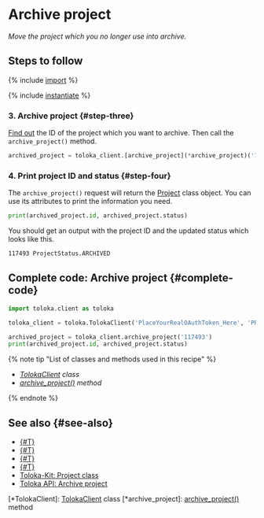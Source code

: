# Archive project

_Move the project which you no longer use into archive._

## Steps to follow

{% include [import](../_includes/recipes/import.md) %}

{% include [instantiate](../_includes/recipes/instantiate.md) %}

### 3. Archive project {#step-three}

[Find out](./get-projects.md) the ID of the project which you want to archive. Then call the `archive_project()` method.

```python
archived_project = toloka_client.[archive_project](*archive_project)('117493')
```

### 4. Print project ID and status {#step-four}

The `archive_project()` request will return the [Project](../reference/toloka.client.project.Project.md) class object. You can use its attributes to print the information you need.

```python
print(archived_project.id, archived_project.status)
```

You should get an output with the project ID and the updated status which looks like this.

```bash
117493 ProjectStatus.ARCHIVED
```

## Complete code: Archive project {#complete-code}

```python
import toloka.client as toloka

toloka_client = toloka.TolokaClient('PlaceYourRealOAuthToken_Here', 'PRODUCTION')

archived_project = toloka_client.archive_project('117493')
print(archived_project.id, archived_project.status)
```

{% note tip "List of classes and methods used in this recipe" %}

- _[TolokaClient](../reference/toloka.client.TolokaClient.md) class_
- _[archive_project()](../reference/toloka.client.TolokaClient.archive_project.md) method_

{% endnote %}

## See also {#see-also}

- [{#T}](../../guide/concepts/overview.md)
- [{#T}](./learn-basics.md)
- [{#T}](./use-cases.md)
- [{#T}](./get-projects.md)
- [Toloka-Kit: Project class](../reference/toloka.client.project.Project.md)
- [Toloka API: Archive project](https://toloka.ai/docs/api/api-reference/#post-/projects/-id-/archive)

[*TolokaClient]: [TolokaClient](../reference/toloka.client.TolokaClient.md) class
[*archive_project]: [archive_project()](../reference/toloka.client.TolokaClient.archive_project.md) method